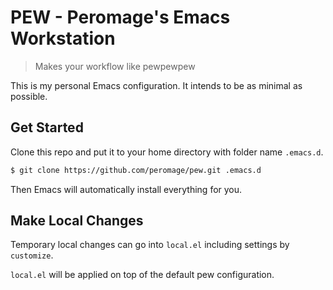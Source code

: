# PEW - Peromage's Emacs Workstation

> Makes your workflow like pewpewpew

This is my personal Emacs configuration. It intends to be as minimal as possible.

## Get Started

Clone this repo and put it to your home directory with folder name `.emacs.d`.

```bash
$ git clone https://github.com/peromage/pew.git .emacs.d
```

Then Emacs will automatically install everything for you.

## Make Local Changes

Temporary local changes can go into `local.el` including settings by `customize`.

`local.el` will be applied on top of the default pew configuration.
